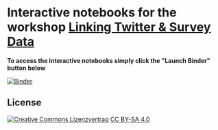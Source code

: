 # Interactive notebooks for the workshop [Linking Twitter &amp; Survey Data](https://training.gesis.org/?site=pDetails&child=full&pID=0x50AFEB41D3B34A09A1F067452267DFC5)

**To access the interactive notebooks simply click the "Launch Binder" button below**

[![Binder](https://notebooks.gesis.org/binder/badge.svg)](https://notebooks.gesis.org/binder/v2/gh/gesiscss/gesis_dataday_20/master?urlpath=lab)

## License
[![Creative Commons Lizenzvertrag](https://i.creativecommons.org/l/by-sa/4.0/88x31.png)](http://creativecommons.org/licenses/by-sa/4.0/) [CC BY-SA 4.0](http://creativecommons.org/licenses/by-sa/4.0/) 



